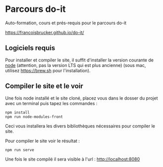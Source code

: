 # Parcours do-it

Auto-formation, cours et prés-requis pour le parcours do-it

<https://francoisbrucker.github.io/do-it/>

## Logiciels requis

Pour installer et compiler le site, il suffit d'installer la version courante de [node](https://nodejs.org/en/download/current/) (attention, pas la version LTS qui est plus ancienne) (sous mac, utilisez <https://brew.sh> pour l'installation).

## Compiler le site et le voir

Une fois node installé et le site cloné, placez vous dans le dosser du projet avec un terminal puis tapez les commandes :

```shell
npm install
npm run node-modules-front
```

Ceci vous installera les divers bibliothèques nécessaires pour compiler le site.

Pour compiler le site voir le résultat :

```shell
npm run serve
```

Une fois le site compilé il sera visible à l'url : <http://localhost:8080>